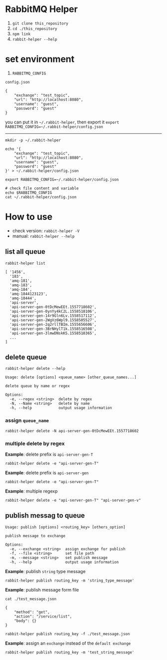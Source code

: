# RabbitMQ Helper

1. `git clone this_repository`
2. `cd ./this_repository`
3. `npm link`
4. `rabbit-helper --help`

# set environment

1. `RABBITMQ_CONFIG`

`config.json`

```js=
{
    "exchange": "test_topic",
    "url": "http://localhost:8080",
    "username": "guest",
    "password": "guest"
}
```

you can put it in `~/.rabbit-helper`, then export it `export RABBITMQ_CONFIG=~/.rabbit-helper/config.json`

---

```
mkdir -p ~/.rabbit-helper

echo '{
    "exchange": "test_topic",
    "url": "http://localhost:8080",
    "username": "guest",
    "password": "guest"
}' > ~/.rabbit-helper/config.json

export RABBITMQ_CONFIG=~/.rabbit-helper/config.json

# check file content and variable
echo $RABBITMQ_CONFIG
cat ~/.rabbit-helper/config.json
```

# How to use

-   check version: `rabbit-helper -V`
-   manual: `rabbit-helper --help`

## list all queue

`rabbit-helper list`

```shell=
[ '1456',
  '183',
  'amq-181',
  'amq-183',
  'amq-184',
  'amq-1844123123',
  'amq-18444',
  'api-server',
  'api-server-gen-0tDcMewEEt.1557718602',
  'api-server-gen-0ynYy4kC2L.1558518106',
  'api-server-gen-14r9Gln6Lv.1558517112',
  'api-server-gen-2WgVz6Wpl9.1558505527',
  'api-server-gen-2q2rllTBIm.1555656606',
  'api-server-gen-3BrNHylT1k.1558516508',
  'api-server-gen-3lmwDNskKS.1558510365',
  ...
]
```

## delete queue

`rabbit-helper delete --help`

```shell=
Usage: delete [options] <queue_name> [other_queue_names...]

delete queue by name or regex

Options:
  -e, --regex <string>  delete by regex
  -N, --Name <string>   delete by name
  -h, --help            output usage information
```

### assign `queue_name`

```shell=
rabbit-helper delete -N api-server-gen-0tDcMewEEt.1557718602
```

### multiple delete by regex

**Example**: delete prefix is `api-server-gen-T`

```shell=
rabbit-helper delete -e "api-server-gen-T"
```

**Example**: delete prefix is `api-server-gen`

```shell=
rabbit-helper delete -e "api-server-gen-T"
```

**Example**: multiple regexp

```shell=
rabbit-helper delete -e "api-server-gen-T" "api-server-gen-v"
```

## publish messag to queue

```
Usage: publish [options] <routing_key> [others_option]

publish message to exchange

Options:
  -e, --exchange <string>  assign exchange for publish
  -f, --file <string>      set file path
  -m, --message <string>   set publish message
  -h, --help               output usage information
```

**Example**: publish `string` type message

```shell=
rabbit-helper publish routing_key -m 'string_type_message'
```

**Example**: publish message form file

`cat ./test_message.json`

```
{
    "method": "get",
    "action": "/service/list",
    "body": {}
}
```

```shell=
rabbit-helper publish routing_key -f ./test_message.json
```

**Example**: assign an `exchange` instead of the `default exchange`

```shell=
rabbit-helper publish routing_key -m 'test_string_message'
```
